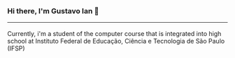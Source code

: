 ### Hi there, I'm Gustavo Ian 👋 <hr>

Currently, i'm a student of the computer course that is integrated into high school at Instituto Federal de Educação, Ciência e Tecnologia de São Paulo (IFSP)
